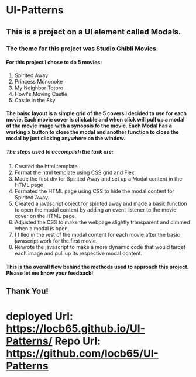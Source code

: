 # UI-Patterns

## This is a project on a UI element called Modals.
### The theme for this project was Studio Ghibli Movies.

#### For this project I chose to do 5 movies:

1. Spirited Away
2. Princess Mononoke
3. My Neighbor Totoro
4. Howl's Moving Castle
5. Castle in the Sky

#### The baisc layout is a simple grid of the 5 covers I decided to use for each movie. Each movie cover is clickable and when click will pull up a modal of the movie image with a synopsis fo the movie. Each Modal has a working x button to close the modal and another function to close the modal by just clicking anywhere on the window.


##### The steps used to accomplish the task are:

1. Created the html template.
2. Format the html template using CSS grid and Flex. 
3. Made the first div for Spirited Away and set up a Modal content in the HTML page
4. Formated the HTML page using CSS to hide the modal content for Spirited Away.
5. Created a javascript object for spirited away and made a basic function to open the modal content by adding an event listener to the movie cover on the HTML page. 
6. Adjusted the CSS to make the webpage slightly transparent and dimmed when a modal is open. 
7. I filled in the rest of the modal content for each movie after the basic javascript work for the first movie. 
8. Rewrote the javascript to make a more dynamic code that would target each image and pull up its respective modal content. 

#### This is the overall flow behind the methods used to approach this project. Please let me know your feedback!

## Thank You!

# deployed Url: https://locb65.github.io/UI-Patterns/  Repo Url: https://github.com/locb65/UI-Patterns